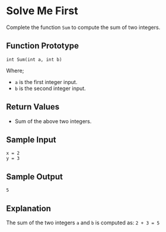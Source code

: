 # Solve Me First
Complete the function `Sum` to compute the sum of two integers.

## Function Prototype
```
int Sum(int a, int b)
````

Where;
* `a` is the first integer input.
* `b` is the second integer input.

## Return Values
* Sum of the above two integers.

## Sample Input
```
x = 2
y = 3
```

## Sample Output
```
5
```

## Explanation
The sum of the two integers `a` and `b` is computed as: `2 + 3 = 5`
